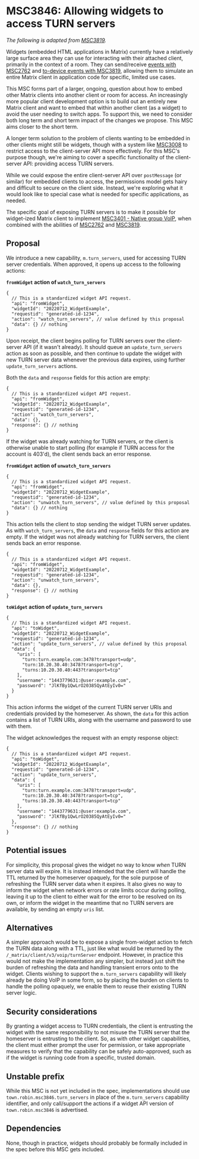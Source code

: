 # MSC3846: Allowing widgets to access TURN servers

*The following is adapted from [MSC3819](https://github.com/matrix-org/matrix-spec-proposals/pull/3819).*

Widgets (embedded HTML applications in Matrix) currently have a relatively large surface area they can use for interacting with their attached client, primarily in the context of a room. They can send/receive [events with MSC2762](https://github.com/matrix-org/matrix-spec-proposals/pull/2762) and [to-device events with MSC3819](https://github.com/matrix-org/matrix-spec-proposals/pull/3819), allowing them to simulate an entire Matrix client in application code for specific, limited use cases.

This MSC forms part of a larger, ongoing, question about how to embed other Matrix clients into another client or room for access. An increasingly more popular client development option is to build out an entirely new Matrix client and want to embed that within another client (as a widget) to avoid the user needing to switch apps. To support this, we need to consider both long term and short term impact of the changes we propose. This MSC aims closer to the short term.

A longer term solution to the problem of clients wanting to be embedded in other clients might still be widgets, though with a system like [MSC3008](https://github.com/matrix-org/matrix-spec-proposals/pull/3008) to restrict access to the client-server API more effectively. For this MSC's purpose though, we're aiming to cover a specific functionality of the client-server API: providing access TURN servers.

While we could expose the entire client-server API over `postMessage` (or similar) for embedded clients to access, the permissions model gets hairy and difficult to secure on the client side. Instead, we're exploring what it would look like to special case what is needed for specific applications, as needed.

The specific goal of exposing TURN servers is to make it possible for widget-ized Matrix client to implement [MSC3401 - Native group VoIP](https://github.com/matrix-org/matrix-spec-proposals/pull/3401), when combined with the abilities of [MSC2762](https://github.com/matrix-org/matrix-spec-proposals/pull/3819) and [MSC3819](https://github.com/matrix-org/matrix-spec-proposals/pull/3819).

## Proposal

We introduce a new capability, `m.turn_servers`, used for accessing TURN server credentials. When approved, it opens up access to the following actions:

**`fromWidget` action of `watch_turn_servers`**

```json5
{
  // This is a standardized widget API request.
  "api": "fromWidget",
  "widgetId": "20220712_WidgetExample",
  "requestid": "generated-id-1234",
  "action": "watch_turn_servers", // value defined by this proposal
  "data": {} // nothing
}
```

Upon receipt, the client begins polling for TURN servers over the client-server API (if it wasn't already). It should queue an `update_turn_servers` action as soon as possible, and then continue to update the widget with new TURN server data whenever the previous data expires, using further `update_turn_servers` actions.

Both the `data` and `response` fields for this action are empty:

```json5
{
  // This is a standardized widget API request.
  "api": "fromWidget",
  "widgetId": "20220712_WidgetExample",
  "requestid": "generated-id-1234",
  "action": "watch_turn_servers",
  "data": {},
  "response": {} // nothing
}
```

If the widget was already watching for TURN servers, or the client is otherwise unable to start polling (for example if TURN access for the account is 403'd), the client sends back an error response.

**`fromWidget` action of `unwatch_turn_servers`**

```json5
{
  // This is a standardized widget API request.
  "api": "fromWidget",
  "widgetId": "20220712_WidgetExample",
  "requestid": "generated-id-1234",
  "action": "unwatch_turn_servers", // value defined by this proposal
  "data": {} // nothing
}
```

This action tells the client to stop sending the widget TURN server updates. As with `watch_turn_servers`, the `data` and `response` fields for this action are empty. If the widget was not already watching for TURN servers, the client sends back an error response.

```json5
{
  // This is a standardized widget API request.
  "api": "fromWidget",
  "widgetId": "20220712_WidgetExample",
  "requestid": "generated-id-1234",
  "action": "unwatch_turn_servers",
  "data": {},
  "response": {} // nothing
}
```

**`toWidget` action of `update_turn_servers`**

```json5
{
  // This is a standardized widget API request.
  "api": "toWidget",
  "widgetId": "20220712_WidgetExample",
  "requestid": "generated-id-1234",
  "action": "update_turn_servers", // value defined by this proposal
  "data": {
    "uris": [
      "turn:turn.example.com:3478?transport=udp",
      "turn:10.20.30.40:3478?transport=tcp",
      "turns:10.20.30.40:443?transport=tcp"
    ],
    "username": "1443779631:@user:example.com",
    "password": "JlKfBy1QwLrO20385QyAtEyIv0="
  }
}
```

This action informs the widget of the current TURN server URIs and credentials provided by the homeserver. As shown, the `data` for this action contains a list of TURN URIs, along with the username and password to use with them.

The widget acknowledges the request with an empty response object:

```json5
{
  // This is a standardized widget API request.
  "api": "toWidget",
  "widgetId": "20220712_WidgetExample",
  "requestid": "generated-id-1234",
  "action": "update_turn_servers",
  "data": {
    "uris": [
      "turn:turn.example.com:3478?transport=udp",
      "turn:10.20.30.40:3478?transport=tcp",
      "turns:10.20.30.40:443?transport=tcp"
    ],
    "username": "1443779631:@user:example.com",
    "password": "JlKfBy1QwLrO20385QyAtEyIv0="
  },
  "response": {} // nothing
}
```

## Potential issues

For simplicity, this proposal gives the widget no way to know *when* TURN server data will expire. It is instead intended that the client will handle the TTL returned by the homeserver opaquely, for the sole purpose of refreshing the TURN server data when it expires. It also gives no way to inform the widget when network errors or rate limits occur during polling, leaving it up to the client to either wait for the error to be resolved on its own, or inform the widget in the meantime that no TURN servers are available, by sending an empty `uris` list.

## Alternatives

A simpler approach would be to expose a single from-widget action to fetch the TURN data along with a TTL, just like what would be returned by the `/_matrix/client/v3/voip/turnServer` endpoint. However, in practice this would not make the implementation any simpler, but instead just shift the burden of refreshing the data and handling transient errors onto to the widget. Clients wishing to support the `m.turn_servers` capability will likely already be doing VoIP in some form, so by placing the burden on clients to handle the polling opaquely, we enable them to reuse their existing TURN server logic.

## Security considerations

By granting a widget access to TURN credentials, the client is entrusting the widget with the same responsibility to not misuse the TURN server that the homeserver is entrusting to the client. So, as with other widget capabilities, the client must either prompt the user for permission, or take appropriate measures to verify that the capability can be safely auto-approved, such as if the widget is running code from a specific, trusted domain.

## Unstable prefix

While this MSC is not yet included in the spec, implementations should use `town.robin.msc3846.turn_servers` in place of the `m.turn_servers` capability identifier, and only call/support the actions if a widget API version of `town.robin.msc3846` is advertised.

## Dependencies

None, though in practice, widgets should probably be formally included in the spec before this MSC gets included.
